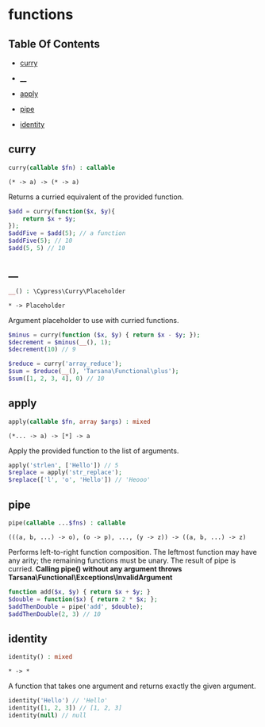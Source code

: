 # functions

## Table Of Contents

- [curry](https://github.com/tarsana/functional/blob/master/docs/functions#curry)

- [__](https://github.com/tarsana/functional/blob/master/docs/functions#__)

- [apply](https://github.com/tarsana/functional/blob/master/docs/functions#apply)

- [pipe](https://github.com/tarsana/functional/blob/master/docs/functions#pipe)

- [identity](https://github.com/tarsana/functional/blob/master/docs/functions#identity)

## curry

```php
curry(callable $fn) : callable
```

```
(* -> a) -> (* -> a)
```

Returns a curried equivalent of the provided function.
```php
$add = curry(function($x, $y){
    return $x + $y;
});
$addFive = $add(5); // a function
$addFive(5); // 10
$add(5, 5) // 10
```

## __

```php
__() : \Cypress\Curry\Placeholder
```

```
* -> Placeholder
```

Argument placeholder to use with curried functions.
```php
$minus = curry(function ($x, $y) { return $x - $y; });
$decrement = $minus(__(), 1);
$decrement(10) // 9

$reduce = curry('array_reduce');
$sum = $reduce(__(), 'Tarsana\Functional\plus');
$sum([1, 2, 3, 4], 0) // 10
```

## apply

```php
apply(callable $fn, array $args) : mixed
```

```
(*... -> a) -> [*] -> a
```

Apply the provided function to the list of arguments.
```php
apply('strlen', ['Hello']) // 5
$replace = apply('str_replace');
$replace(['l', 'o', 'Hello']) // 'Heooo'
```

## pipe

```php
pipe(callable ...$fns) : callable
```

```
(((a, b, ...) -> o), (o -> p), ..., (y -> z)) -> ((a, b, ...) -> z)
```

Performs left-to-right function composition.
The leftmost function may have any arity;
the remaining functions must be unary.
The result of pipe is curried.
**Calling pipe() without any argument throws Tarsana\Functional\Exceptions\InvalidArgument**
```php
function add($x, $y) { return $x + $y; }
$double = function($x) { return 2 * $x; };
$addThenDouble = pipe('add', $double);
$addThenDouble(2, 3) // 10
```

## identity

```php
identity() : mixed
```

```
* -> *
```

A function that takes one argument and
returns exactly the given argument.
```php
identity('Hello') // 'Hello'
identity([1, 2, 3]) // [1, 2, 3]
identity(null) // null
```
